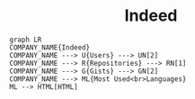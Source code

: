 <h1 align="center">Indeed</h1>

```mermaid
graph LR
COMPANY_NAME{Indeed}
COMPANY_NAME ---> U{Users} ---> UN[2]
COMPANY_NAME ---> R{Repositories} ---> RN[1]
COMPANY_NAME ---> G{Gists} ---> GN[2]
COMPANY_NAME ---> ML{Most Used<br>Languages}
ML --> HTML[HTML]
```
